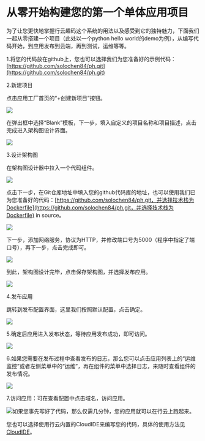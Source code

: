 # 从零开始构建您的第一个单体应用项目

为了让您更快地掌握行云趣码这个系统的用法以及感受到它的独特魅力，下面我们一起从零搭建一个项目（此处以一个python hello world的demo为例），从编写代码开始，到应用发布到云端，再到测试，运维等等。

1.将您的代码放在github上，您也可以选择我们为您准备好的示例代码：[https://github.com/solochen84/ph.git](https://github.com/solochen84/ph.git)

2.新建项目

点击应用工厂首页的“+创建新项目”按钮。

![](/assets/import37.png)

在弹出框中选择“Blank”模板，下一步，填入自定义的项目名称和项目描述，点击完成进入架构图设计界面。

![](/assets/import38.png)

3.设计架构图

在架构图设计器中拉入一个代码组件。

![](/assets/import30.png)

点击下一步，在Git仓库地址中填入您的github代码库的地址，也可以使用我们已为您准备好的代码：[https://github.com/solochen84/ph.git，并选择技术栈为Dockerfile](https://github.com/solochen84/ph.git，并选择技术栈为Dockerfile) in source。

![](/assets/import31.png)

下一步，添加网络服务，协议为HTTP，并修改端口号为5000（程序中指定了端口号），再下一步，点击完成即可。

![](/assets/import33.png)

到此，架构图设计完毕，点击保存架构图，并选择发布应用。

![](/assets/import32.png)

4.发布应用

跳转到发布配置界面，这里我们按照默认配置，点击确定。

![](/assets/import34.png)

5.确定后应用进入发布状态，等待应用发布成功，即可访问。

![](/assets/import35.png)

6.如果您需要在发布过程中查看发布的日志，那么您可以点击应用列表上的“运维监控”或者左侧菜单中的“运维”，再在组件的菜单中选择日志，来随时查看组件的发布情况。

![](/assets/import60.png)

7.访问应用：可在查看配置中点击域名，访问应用。

![](/assets/import36.png)如果您事先写好了代码，那么仅需几分钟，您的应用就可以在行云上跑起来。

您也可以选择使用行云内置的CloudIDE来编写您的代码，具体的使用方法见[CloudIDE](/bian-ma/cloudide.md)。

